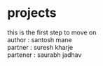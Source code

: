 # projects
this is the first step to move on 
<br>
author : santosh mane 
<br>
partner : suresh kharje
<br>
partener : saurabh jadhav
